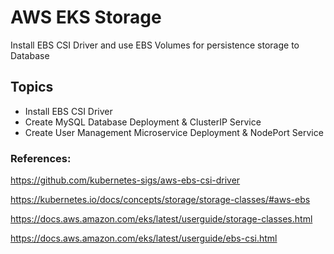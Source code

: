 # AWS EKS Storage

Install EBS CSI Driver and use EBS Volumes for persistence storage to Database

## Topics

- Install EBS CSI Driver
- Create MySQL Database Deployment & ClusterIP Service
- Create User Management Microservice Deployment & NodePort Service

### References:

https://github.com/kubernetes-sigs/aws-ebs-csi-driver

https://kubernetes.io/docs/concepts/storage/storage-classes/#aws-ebs

https://docs.aws.amazon.com/eks/latest/userguide/storage-classes.html

https://docs.aws.amazon.com/eks/latest/userguide/ebs-csi.html
